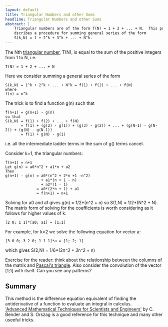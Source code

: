 ```yaml
---
layout: default
title: Triangular Numbers and other Sums
headline: Triangular Numbers and other Sums
abstract: |
    Triangular numbers are of the form T(N) = 1 + 2 + ... + N.  This post 
    dscribes a procedure for summing general series of the form 
    S(k,N) = 1 + 2^k + 3^k + ... + N^k. 
---
```

The Nth [triangular number](http://en.m.wikipedia.org/wiki/Triangular_number), 
T(N), is equal to the sum of the positive integers from
1 to N, i.e.

    T(N) = 1 + 2 + ... + N

Here we consider summing a general series of the form 

    S(k,N) = 1^k + 2^k + ... + N^k = f(1) + f(2) + ... + f(N)
    where
    f(n) = n^k 

The trick is to find a function g(n) such that 

    f(n+1) = g(n+1) - g(n)
    so that 
    S(k,N) = f(1) + f(2) + ... + f(N)
           = f(1) + (g(2) - g(1)) + (g(3) - g(2)) + ... + (g(N-1) - g(N-2)) + (g(N) - g(N-1))
           = f(1) + g(N) - g(1)

i.e. all the intermediate ladder terms in the sum of g() terms cancel.

Consider k=1, the triangular numbers:

    f(n+1) = n+1
    Let g(n) = a0*n^2 + a1*n + a2
    Then 
    g(n+1) - g(n) = a0*(n^2 + 2*n +1 -n^2) 
                    + a1*(n + 1 - n)
                    + a2*(1 - 1)
                  = a0*(2*n + 1) + a1
                  = f(n+1) = n+1

Solving for a0 and a1 gives g(n) = 1/2*(n^2 + n) so S(1,N) = 1/2*(N^2 + N).
The matrix form of solving for the coefficients is worth considering as it follows
for higher values of k:

    [2 0; 1 1]*[a0; a1] = [1;1]

For example, for k=2 we solve the following equation for vector a:

    [3 0 0; 3 2 0; 1 1 1]*a = [1; 2; 1]

which gives S(2,N) = 1/6*(2*n^3 + 3*n^2 + n)

Exercise for the reader: think about the relationship between the columns of 
the matrix and [Pascal's triangle](http://en.m.wikipedia.org/wiki/Pascals_triangle).
Also consider the convolution of the vector [1;1] with itself.  Can you see any patterns?

Summary
-------
This method is the difference equation equivalent of finding the antiderivative of a 
function to evaluate an integral in calculus.  
['Advanced Mathematical Techniques for Scientists and Engineers'](http://www.amazon.co.uk/Advanced-Mathematical-Methods-Scientists-Engineers/dp/0387989315)
by C. Bender and S. Orszag is a good reference for this technique and many other useeful tricks.
